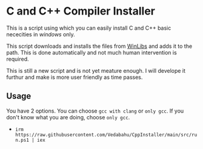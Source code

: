 # C and C++ Compiler Installer

This is a script using which you can easily install C and C++ basic nececities in *windows* only.

This script downloads and installs the files from [WinLibs](https://winlibs.com/) and adds it to the path.
This is done automatically and not much human intervention is required.

This is still a new script and is not yet meature enough. I will develope it furthur and make is more user friendly as time passes.

## Usage

You have 2 options. You can choose `gcc with clang` or `only gcc`. If you don't know what you are doing, choose `only gcc`.

- `irm https://raw.githubusercontent.com/Vedabahu/CppInstaller/main/src/run.ps1 | iex`
